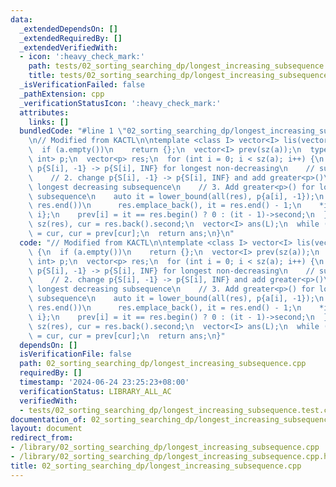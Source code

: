 ```yaml
---
data:
  _extendedDependsOn: []
  _extendedRequiredBy: []
  _extendedVerifiedWith:
  - icon: ':heavy_check_mark:'
    path: tests/02_sorting_searching_dp/longest_increasing_subsequence.test.cpp
    title: tests/02_sorting_searching_dp/longest_increasing_subsequence.test.cpp
  _isVerificationFailed: false
  _pathExtension: cpp
  _verificationStatusIcon: ':heavy_check_mark:'
  attributes:
    links: []
  bundledCode: "#line 1 \"02_sorting_searching_dp/longest_increasing_subsequence.cpp\"\
    \n// Modified from KACTL\n\ntemplate <class I> vector<I> lis(vector<I> &a) {\n\
    \  if (a.empty())\n    return {};\n  vector<I> prev(sz(a));\n  typedef pair<I,\
    \ int> p;\n  vector<p> res;\n  for (int i = 0; i < sz(a); i++) {\n    // 1. Change\
    \ p{S[i], -1} -> p{S[i], INF} for longest non-decreasing\n    // subsequence\n\
    \    // 2. change p{S[i], -1} -> p{S[i], INF} and add greater<p>()\n    // for\
    \ longest decreasing subsequence\n    // 3. Add greater<p>() for longest non-increasing\
    \ subsequence\n    auto it = lower_bound(all(res), p{a[i], -1});\n    if (it ==\
    \ res.end())\n      res.emplace_back(), it = res.end() - 1;\n    *it = {a[i],\
    \ i};\n    prev[i] = it == res.begin() ? 0 : (it - 1)->second;\n  }\n  int L =\
    \ sz(res), cur = res.back().second;\n  vector<I> ans(L);\n  while (L--)\n    ans[L]\
    \ = cur, cur = prev[cur];\n  return ans;\n}\n"
  code: "// Modified from KACTL\n\ntemplate <class I> vector<I> lis(vector<I> &a)\
    \ {\n  if (a.empty())\n    return {};\n  vector<I> prev(sz(a));\n  typedef pair<I,\
    \ int> p;\n  vector<p> res;\n  for (int i = 0; i < sz(a); i++) {\n    // 1. Change\
    \ p{S[i], -1} -> p{S[i], INF} for longest non-decreasing\n    // subsequence\n\
    \    // 2. change p{S[i], -1} -> p{S[i], INF} and add greater<p>()\n    // for\
    \ longest decreasing subsequence\n    // 3. Add greater<p>() for longest non-increasing\
    \ subsequence\n    auto it = lower_bound(all(res), p{a[i], -1});\n    if (it ==\
    \ res.end())\n      res.emplace_back(), it = res.end() - 1;\n    *it = {a[i],\
    \ i};\n    prev[i] = it == res.begin() ? 0 : (it - 1)->second;\n  }\n  int L =\
    \ sz(res), cur = res.back().second;\n  vector<I> ans(L);\n  while (L--)\n    ans[L]\
    \ = cur, cur = prev[cur];\n  return ans;\n}"
  dependsOn: []
  isVerificationFile: false
  path: 02_sorting_searching_dp/longest_increasing_subsequence.cpp
  requiredBy: []
  timestamp: '2024-06-24 23:25:23+08:00'
  verificationStatus: LIBRARY_ALL_AC
  verifiedWith:
  - tests/02_sorting_searching_dp/longest_increasing_subsequence.test.cpp
documentation_of: 02_sorting_searching_dp/longest_increasing_subsequence.cpp
layout: document
redirect_from:
- /library/02_sorting_searching_dp/longest_increasing_subsequence.cpp
- /library/02_sorting_searching_dp/longest_increasing_subsequence.cpp.html
title: 02_sorting_searching_dp/longest_increasing_subsequence.cpp
---
```


